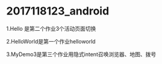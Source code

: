 # 2017118123_android
1.Hello 是第二个作业3个活动页面切换

2.HelloWorld是第一个作业helloworld

3.MyDemo3是第三个作业用隐式intent召唤浏览器、地图、拨号
